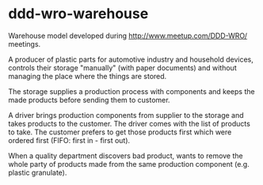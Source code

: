 # ddd-wro-warehouse
Warehouse model developed during http://www.meetup.com/DDD-WRO/ meetings.

A producer of plastic parts for automotive industry and household devices, controls their storage "manually" (with paper documents) and without managing the place where the things are stored. 

The storage supplies a production process with components and keeps the made products before sending them to customer.

A driver brings production components from supplier to the storage and takes products to the customer. The driver comes with the list of products to take. The customer prefers to get those products first which were ordered first (FIFO: first in - first out).

When a quality department discovers bad product, wants to remove the whole party of products made from the same production component (e.g. plastic granulate). 
